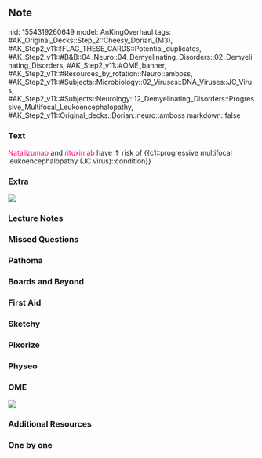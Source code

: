 ## Note
nid: 1554319260649
model: AnKingOverhaul
tags: #AK_Original_Decks::Step_2::Cheesy_Dorian_(M3), #AK_Step2_v11::!FLAG_THESE_CARDS::Potential_duplicates, #AK_Step2_v11::#B&B::04_Neuro::04_Demyelinating_Disorders::02_Demyelinating_Disorders, #AK_Step2_v11::#OME_banner, #AK_Step2_v11::#Resources_by_rotation::Neuro::amboss, #AK_Step2_v11::#Subjects::Microbiology::02_Viruses::DNA_Viruses::JC_Virus, #AK_Step2_v11::#Subjects::Neurology::12_Demyelinating_Disorders::Progressive_Multifocal_Leukoencephalopathy, #AK_Step2_v11::Original_decks::Dorian::neuro::amboss
markdown: false

### Text
<font color="#FC0280">Natalizumab</font> and <font color=
"#FC0280">rituximab</font> have ↑ risk of {{c1::progressive
multifocal leukoencephalopathy (JC virus)::condition}}

### Extra
<div>
  <div>
    <i><img src="paste-142721763246083.jpg"></i>
  </div>
</div>

### Lecture Notes


### Missed Questions


### Pathoma


### Boards and Beyond


### First Aid


### Sketchy


### Pixorize


### Physeo


### OME
<div class="ome-widget">
  <a href="https://onlinemeded.org?ref=anki"><img src=
  "_OME_AnkiFlashcards_General_3.png"></a>
</div>

### Additional Resources


### One by one

